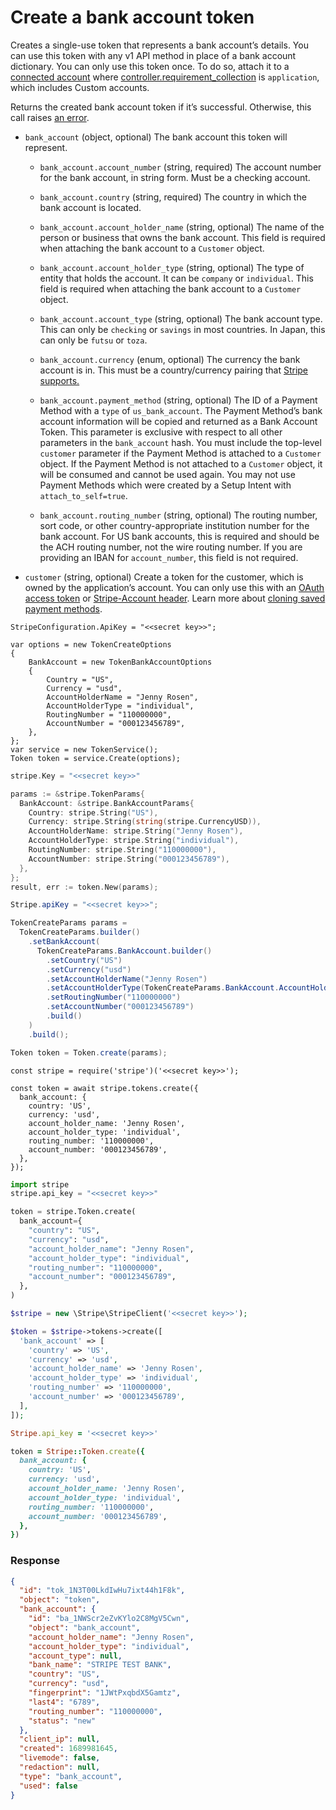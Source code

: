 # Create a bank account token

Creates a single-use token that represents a bank account’s details.
You can use this token with any v1 API method in place of a bank account dictionary. You can only use this token once. To do so, attach it to a [connected account](#accounts) where [controller.requirement_collection](https://docs.stripe.com/api/accounts/object.md#account_object-controller-requirement_collection) is `application`, which includes Custom accounts.

Returns the created bank account token if it’s successful. Otherwise, this call raises [an error](#errors).

- `bank_account` (object, optional)
  The bank account this token will represent.

  - `bank_account.account_number` (string, required)
    The account number for the bank account, in string form. Must be a checking account.

  - `bank_account.country` (string, required)
    The country in which the bank account is located.

  - `bank_account.account_holder_name` (string, optional)
    The name of the person or business that owns the bank account. This field is required when attaching the bank account to a `Customer` object.

  - `bank_account.account_holder_type` (string, optional)
    The type of entity that holds the account. It can be `company` or `individual`. This field is required when attaching the bank account to a `Customer` object.

  - `bank_account.account_type` (string, optional)
    The bank account type. This can only be `checking` or `savings` in most countries. In Japan, this can only be `futsu` or `toza`.

  - `bank_account.currency` (enum, optional)
    The currency the bank account is in. This must be a country/currency pairing that [Stripe supports.](https://docs.stripe.com/docs/payouts.md)

  - `bank_account.payment_method` (string, optional)
    The ID of a Payment Method with a `type` of `us_bank_account`. The Payment Method’s bank account information will be copied and returned as a Bank Account Token. This parameter is exclusive with respect to all other parameters in the `bank_account` hash. You must include the top-level `customer` parameter if the Payment Method is attached to a `Customer` object. If the Payment Method is not attached to a `Customer` object, it will be consumed and cannot be used again. You may not use Payment Methods which were created by a Setup Intent with `attach_to_self=true`.

  - `bank_account.routing_number` (string, optional)
    The routing number, sort code, or other country-appropriate institution number for the bank account. For US bank accounts, this is required and should be the ACH routing number, not the wire routing number. If you are providing an IBAN for `account_number`, this field is not required.

- `customer` (string, optional)
  Create a token for the customer, which is owned by the application’s account. You can only use this with an [OAuth access token](https://docs.stripe.com/docs/connect/standard-accounts.md) or [Stripe-Account header](https://docs.stripe.com/docs/connect/authentication.md). Learn more about [cloning saved payment methods](https://docs.stripe.com/docs/connect/cloning-saved-payment-methods.md).

```dotnet
StripeConfiguration.ApiKey = "<<secret key>>";

var options = new TokenCreateOptions
{
    BankAccount = new TokenBankAccountOptions
    {
        Country = "US",
        Currency = "usd",
        AccountHolderName = "Jenny Rosen",
        AccountHolderType = "individual",
        RoutingNumber = "110000000",
        AccountNumber = "000123456789",
    },
};
var service = new TokenService();
Token token = service.Create(options);
```

```go
stripe.Key = "<<secret key>>"

params := &stripe.TokenParams{
  BankAccount: &stripe.BankAccountParams{
    Country: stripe.String("US"),
    Currency: stripe.String(string(stripe.CurrencyUSD)),
    AccountHolderName: stripe.String("Jenny Rosen"),
    AccountHolderType: stripe.String("individual"),
    RoutingNumber: stripe.String("110000000"),
    AccountNumber: stripe.String("000123456789"),
  },
};
result, err := token.New(params);
```

```java
Stripe.apiKey = "<<secret key>>";

TokenCreateParams params =
  TokenCreateParams.builder()
    .setBankAccount(
      TokenCreateParams.BankAccount.builder()
        .setCountry("US")
        .setCurrency("usd")
        .setAccountHolderName("Jenny Rosen")
        .setAccountHolderType(TokenCreateParams.BankAccount.AccountHolderType.INDIVIDUAL)
        .setRoutingNumber("110000000")
        .setAccountNumber("000123456789")
        .build()
    )
    .build();

Token token = Token.create(params);
```

```node
const stripe = require('stripe')('<<secret key>>');

const token = await stripe.tokens.create({
  bank_account: {
    country: 'US',
    currency: 'usd',
    account_holder_name: 'Jenny Rosen',
    account_holder_type: 'individual',
    routing_number: '110000000',
    account_number: '000123456789',
  },
});
```

```python
import stripe
stripe.api_key = "<<secret key>>"

token = stripe.Token.create(
  bank_account={
    "country": "US",
    "currency": "usd",
    "account_holder_name": "Jenny Rosen",
    "account_holder_type": "individual",
    "routing_number": "110000000",
    "account_number": "000123456789",
  },
)
```

```php
$stripe = new \Stripe\StripeClient('<<secret key>>');

$token = $stripe->tokens->create([
  'bank_account' => [
    'country' => 'US',
    'currency' => 'usd',
    'account_holder_name' => 'Jenny Rosen',
    'account_holder_type' => 'individual',
    'routing_number' => '110000000',
    'account_number' => '000123456789',
  ],
]);
```

```ruby
Stripe.api_key = '<<secret key>>'

token = Stripe::Token.create({
  bank_account: {
    country: 'US',
    currency: 'usd',
    account_holder_name: 'Jenny Rosen',
    account_holder_type: 'individual',
    routing_number: '110000000',
    account_number: '000123456789',
  },
})
```

### Response

```json
{
  "id": "tok_1N3T00LkdIwHu7ixt44h1F8k",
  "object": "token",
  "bank_account": {
    "id": "ba_1NWScr2eZvKYlo2C8MgV5Cwn",
    "object": "bank_account",
    "account_holder_name": "Jenny Rosen",
    "account_holder_type": "individual",
    "account_type": null,
    "bank_name": "STRIPE TEST BANK",
    "country": "US",
    "currency": "usd",
    "fingerprint": "1JWtPxqbdX5Gamtz",
    "last4": "6789",
    "routing_number": "110000000",
    "status": "new"
  },
  "client_ip": null,
  "created": 1689981645,
  "livemode": false,
  "redaction": null,
  "type": "bank_account",
  "used": false
}
```